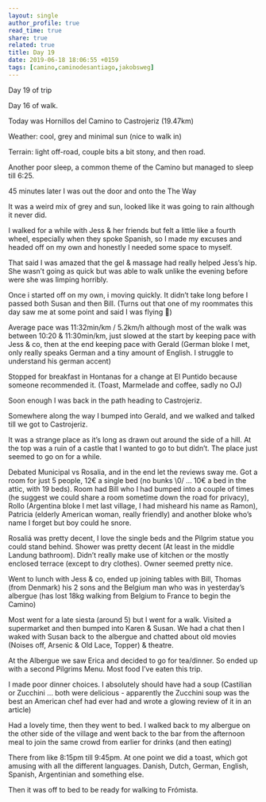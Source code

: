```yaml
---
layout: single
author_profile: true
read_time: true
share: true
related: true
title: Day 19
date: 2019-06-18 18:06:55 +0159
tags: [camino,caminodesantiago,jakobsweg]
---
```


Day 19 of trip

Day 16 of walk.

Today was Hornillos del Camino to Castrojeriz (19.47km)

Weather: cool, grey and minimal sun (nice to walk in)

Terrain: light off-road, couple bits a bit stony, and then road.

Another poor sleep, a common theme of the Camino but managed to sleep till 6:25.

45 minutes later I was out the door and onto the The Way

It was a weird mix of grey and sun, looked like it was going to rain although it never did.

I walked for a while with Jess & her friends but felt a little like a fourth wheel, especially when they spoke Spanish, so I made my excuses and headed off on my own and honestly I needed some space to myself.

That said I was amazed that the gel & massage had really helped Jess’s hip. She wasn’t going as quick but was able to walk unlike the evening before were she was limping horribly.

Once i started off on my own, i moving quickly. It didn’t take long before I passed both Susan and then Bill. (Turns out that one of my roommates this day saw me at some point and said I was flying 🤪)

Average pace was 11:32min/km / 5.2km/h although most of the walk was between 10:20 & 11:30min/km, just slowed at the start by keeping pace with Jess & co, then at the end keeping pace with Gerald (German bloke I met, only really speaks German and a tiny amount of English. I struggle to understand his german accent)

Stopped for breakfast in Hontanas for a change at El Puntido because someone recommended it. (Toast, Marmelade and coffee, sadly no OJ) 

Soon enough I was back in the path heading to Castrojeriz.

Somewhere along the way I bumped into Gerald, and we walked and talked till we got to Castrojeriz.

It was a strange place as it’s long as drawn out around the side of a hill. At the top was a ruin of a castle that I wanted to go to but didn’t. The place just seemed to go on for a while.

Debated Municipal vs Rosalia, and in the end let the reviews sway me. Got a room for just 5 people, 12€ a single bed (no bunks \0/ … 10€ a bed in the attic, with 19 beds). Room had Bill who I had bumped into a couple of times (he suggest we could share a room sometime down the road for privacy), Rollo (Argentina bloke I met last village, I had misheard his name as Ramon), Patricia (elderly American woman, really friendly) and another bloke who’s name I forget but boy could he snore.

Rosaliá was pretty decent, I love the single beds and the Pilgrim statue you could stand behind. Shower was pretty decent (At least in the middle Landung bathroom). Didn’t really make use of kitchen or the mostly enclosed terrace (except to dry clothes). Owner seemed pretty nice.

Went to lunch with Jess & co, ended up joining tables with Bill, Thomas (from Denmark) his 2 sons and the Belgium man who was in yesterday’s albergue (has lost 18kg walking from Belgium to France to begin the Camino)

Most went for a late siesta (around 5) but I went for a walk. Visited a supermarket and then bumped into Karen & Susan. We had a chat then I waked with Susan back to the albergue and chatted about old movies (Noises off, Arsenic & Old Lace, Topper) & theatre.

At the Albergue we saw Erica and decided to go for tea/dinner. So ended up with a second Pilgrims Menu. Most food I’ve eaten this trip.

I made poor dinner choices. I absolutely should have had a soup (Castilian or Zucchini … both were delicious - apparently the Zucchini soup was the best an American chef had ever had and wrote a glowing review of it in an article)

Had a lovely time, then they went to bed. I walked back to my albergue on the other side of the village and went back to the bar from the afternoon meal to join the same crowd from earlier for drinks (and then eating)

There from like 8:15pm till 9:45pm. At one point we did a toast, which got amusing with all the different languages. Danish, Dutch, German, English, Spanish, Argentinian and something else.

Then it was off to bed to be ready for walking to Frómista.

